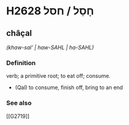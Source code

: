 # H2628 חָסַל / חסל

## châçal

_(khaw-sal' | haw-SAHL | ha-SAHL)_

### Definition

verb; a primitive root; to eat off; consume.

- (Qal) to consume, finish off, bring to an end
### See also

[[G2719]]

